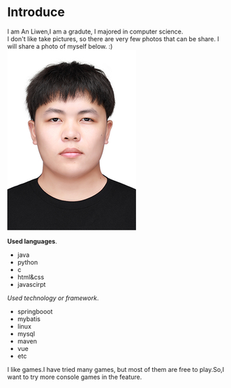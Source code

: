 # Introduce
I am An Liwen,I am a gradute, I majored in computer science. </br> 
I don't like take pictures, so there are very few photos that can be share. I will share a photo of myself below. :) </br>
![my photos](../assert/me.jpg)</br>

**Used languages**.</br>
- java
- python
- c
- html&css
- javascirpt

*Used technology or framework*.</br>
- springbooot
- mybatis
- linux
- mysql
- maven
- vue
- etc

I like games.I have tried many games, but most of them are free to play.So,I want to try more console games in the feature.</br>

